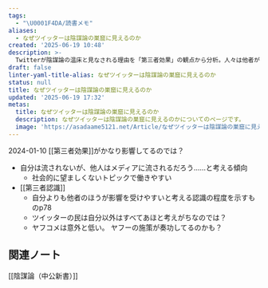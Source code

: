 ```yaml
---
tags:
  - "\U0001F4DA/読書メモ"
aliases:
  - なぜツイッターは陰謀論の巣窟に見えるのか
created: '2025-06-19 10:48'
description: >-
  Twitterが陰謀論の温床と見なされる理由を「第三者効果」の観点から分析。人々は他者がメディアに影響されやすいと考える傾向があり、特にTwitterではその傾向が顕著に現れることを指摘する。
draft: false
linter-yaml-title-alias: なぜツイッターは陰謀論の巣窟に見えるのか
status: null
title: なぜツイッターは陰謀論の巣窟に見えるのか
updated: '2025-06-19 17:32'
metas:
  title: なぜツイッターは陰謀論の巣窟に見えるのか
  description: なぜツイッターは陰謀論の巣窟に見えるのかについてのページです。
  image: 'https://asadaame5121.net/Article/なぜツイッターは陰謀論の巣窟に見えるのか.png'
---
```

2024-01-10
[[第三者効果]]がかなり影響してるのでは？
- 自分は流されないが、他人はメディアに流されるだろう……と考える傾向
	- 社会的に望ましくないトピックで働きやすい
- [[第三者認識]]
	- 自分よりも他者のほうが影響を受けやすいと考える認識の程度を示すものp78
	- ツイッターの民は自分以外はすべてあほと考えがちなのでは？
	- ヤフコメは意外と低い。 ヤフーの施策が奏功してるのかも？

## 関連ノート
[[陰謀論（中公新書）]]
